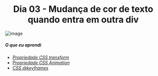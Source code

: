 
<h1 align= "center">
 Dia 03 - Mudança de cor de texto quando entra em outra div <a name="id03"></a>
</h1>

 ![image](https://lh3.googleusercontent.com/pw/ACtC-3dV3QYArsOQBfYoTl5k9FAoITCK3rLxp01AKadWbZV2mYl0tazKU2PqxZSAlARxQzGkPQr9aBSQi3vl_R72J4__ppi_bXdqTTEQWqEq47tS_dshblT7212pvdFSfuJ6bzNaV5WwyMbcPYT3DhWr0xMJ=w1440-h810-no?authuser=0)

 ##### O que eu aprendi

* *[Propriedade CSS transform](https://www.w3schools.com/cssref/css3_pr_transform.asp)*
* *[Propriedade CSS Animation](https://www.w3schools.com/css/css3_animations.asp)*
* *[CSS @keyframes](https://www.w3schools.com/cssref/css3_pr_animation-keyframes.asp)*
